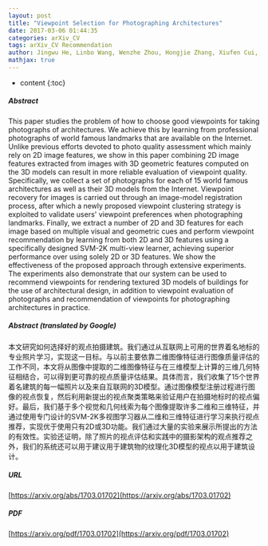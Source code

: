 ```yaml
---
layout: post
title: "Viewpoint Selection for Photographing Architectures"
date: 2017-03-06 01:44:35
categories: arXiv_CV
tags: arXiv_CV Recommendation
author: Jingwu He, Linbo Wang, Wenzhe Zhou, Hongjie Zhang, Xiufen Cui, Yanwen Guo
mathjax: true
---
```


* content
{:toc}

##### Abstract
This paper studies the problem of how to choose good viewpoints for taking photographs of architectures. We achieve this by learning from professional photographs of world famous landmarks that are available on the Internet. Unlike previous efforts devoted to photo quality assessment which mainly rely on 2D image features, we show in this paper combining 2D image features extracted from images with 3D geometric features computed on the 3D models can result in more reliable evaluation of viewpoint quality. Specifically, we collect a set of photographs for each of 15 world famous architectures as well as their 3D models from the Internet. Viewpoint recovery for images is carried out through an image-model registration process, after which a newly proposed viewpoint clustering strategy is exploited to validate users' viewpoint preferences when photographing landmarks. Finally, we extract a number of 2D and 3D features for each image based on multiple visual and geometric cues and perform viewpoint recommendation by learning from both 2D and 3D features using a specifically designed SVM-2K multi-view learner, achieving superior performance over using solely 2D or 3D features. We show the effectiveness of the proposed approach through extensive experiments. The experiments also demonstrate that our system can be used to recommend viewpoints for rendering textured 3D models of buildings for the use of architectural design, in addition to viewpoint evaluation of photographs and recommendation of viewpoints for photographing architectures in practice.

##### Abstract (translated by Google)
本文研究如何选择好的观点拍摄建筑。我们通过从互联网上可用的世界着名地标的专业照片学习，实现这一目标。与以前主要依靠二维图像特征进行图像质量评估的工作不同，本文将从图像中提取的二维图像特征与在三维模型上计算的三维几何特征相结合，可以得到更可靠的视点质量评估结果。具体而言，我们收集了15个世界着名建筑的每一幅照片以及来自互联网的3D模型。通过图像模型注册过程进行图像的视点恢复，然后利用新提出的视点聚类策略来验证用户在拍摄地标时的视点偏好。最后，我们基于多个视觉和几何线索为每个图像提取许多二维和三维特征，并通过使用专门设计的SVM-2K多视图学习器从二维和三维特征进行学习来执行视点推荐，实现优于使用只有2D或3D功能。我们通过大量的实验来展示所提出的方法的有效性。实验还证明，除了照片的视点评估和实践中的摄影架构的观点推荐之外，我们的系统还可以用于建议用于建筑物的纹理化3D模型的视点以用于建筑设计。

##### URL
[https://arxiv.org/abs/1703.01702](https://arxiv.org/abs/1703.01702)

##### PDF
[https://arxiv.org/pdf/1703.01702](https://arxiv.org/pdf/1703.01702)

